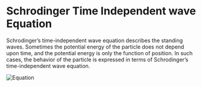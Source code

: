 # Schrodinger Time Independent wave Equation

Schrodinger’s time-independent wave equation describes the standing waves. Sometimes the potential energy of the particle does not depend upon time, and the potential energy is only the function of position. In such cases, the behavior of the particle is expressed in terms of Schrodinger’s time-independent wave equation.

![Equation](equation.png)
